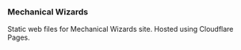 ### Mechanical Wizards

Static web files for Mechanical Wizards site. Hosted using Cloudflare Pages.